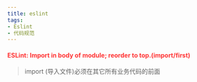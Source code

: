 ```yaml
---
title: eslint
tags:
- Eslint
- 代码规范
---
```


#### <font color="#f33">ESLint: Import in body of module; reorder to top.(import/first)</font>
> import (导入文件)必须在其它所有业务代码的前面

